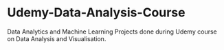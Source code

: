# Udemy-Data-Analysis-Course
Data Analytics and Machine Learning Projects done during Udemy course on Data Analysis and Visualisation.
